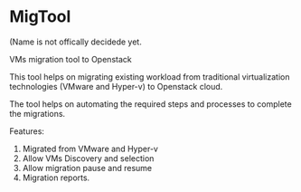 # MigTool 
(Name is not offically decidede yet.

VMs migration tool to Openstack

This tool helps on migrating existing workload from traditional virtualization technologies (VMware and Hyper-v) to Openstack cloud.

The tool helps on automating the required steps and processes to complete the migrations.

Features:
1. Migrated from VMware and Hyper-v
2. Allow VMs Discovery and selection
3. Allow migration pause and resume
4. Migration reports.


